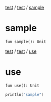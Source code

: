 <!-- File: test/test/sample.md -->
[test](../index.md) / [test](index.md) / [sample](./sample.md)

# sample

`fun sample(): Unit`
<!-- File: test/test/use.md -->
[test](../index.md) / [test](index.md) / [use](./use.md)

# use

`fun use(): Unit`

``` kotlin
println("sample")
```

